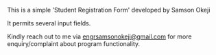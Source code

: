 This is a simple 'Student Registration Form' developed by Samson Okeji

It permits several input fields.

Kindly reach out to me via engrsamsonokeji@gmail.com for more enquiry/complaint about program functionality.